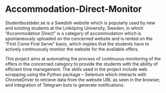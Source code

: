 # Accommodation-Direct-Monitor
Studentbostäder.se is a Swedish website which is popularly used by new and existing students at the Linköping University, Sweden, in which “Accommodation Direct” is a category of accommodation which is spontaneously uploaded on the concerned website and is rented on the “First Come First Serve” basis, which implies that the students have to actively continuously monitor the website for the available offers.

This project aims at automating the process of continuous monitoring of the offers in the concerned category to provide the students with the ability of efficient time management. The skills used in the project include web scrapping using the Python package – Selenium which interacts with ChromeDriver to retrieve data from the website URL as seen in the browser, and integration of Telegram bots to generate notifications.
